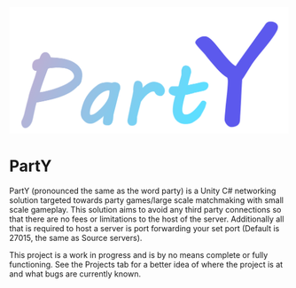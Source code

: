 ![Logo](https://github.com/JusticeShultz/PartY/blob/master/PartY/Assets/PartY/Logos/PartY_Logo_Colored.png)
# PartY
PartY (pronounced the same as the word party) is a Unity C# networking solution targeted towards party games/large scale matchmaking with small scale gameplay. This solution aims to avoid any third party connections so that there are no fees or limitations to the host of the server. Additionally all that is required to host a server is port forwarding your set port (Default is 27015, the same as Source servers).

This project is a work in progress and is by no means complete or fully functioning. See the Projects tab for a better idea of where the project is at and what bugs are currently known.

